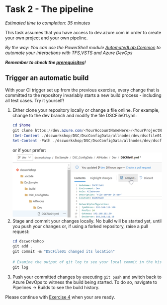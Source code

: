 # Task 2 - The pipeline

*Estimated time to completion: 35 minutes*

This task assumes that you have access to dev.azure.com in order to create your own project and your own pipeline.  

*By the way: You can use the PowerShell module [AutomatedLab.Common](https://github.com/automatedlab/automatedlab.common) to automate your interactions with TFS,VSTS and Azure DevOps*

***Remember to check the [prerequisites](..\CheckPrereq.ps1)!***

## Trigger an automatic build

With your CI trigger set up from the previous exercise, every change that is committed to the repository invariably starts a new build process - including all test cases. Try it yourself!

1. Either clone your repository locally or change a file online. For example, change to the dev branch and modify the file DSCFile01.yml:  
    ```powershell
    cd $home
    git clone https://dev.azure.com/<YourAccountNameHere>/<YourProjectNameHere/dscworkshop
    (Get-Content ./dscworkshop/DSC/DscConfigData/allnodes/dev/dscfile01.yml) -replace 'Location.*','Location: Buxtehude' |
    Set-Content -Path ./dscworkshop/DSC/DscConfigData/allnodes/dev/dscfile01.yml
    ```  
    or if your prefer:  
    ![UI file editing](./img/CommitChange.png)
2. Stage and commit your changes locally. No build will be started yet, until you push your changes or, if using a forked repository, raise a pull request:
    ```powershell
    cd dscworkshop
    git add .
    git commit -m "DSCFile01 changed its location"

    # Examine the output of git log to see your local commit in the history of all commits
    git log
    ```
3. Push your committed changes by executing ```git push``` and switch back to Azure DevOps to witness the build being started. To do so, navigate to Pipelines -> Builds to see the build history.

Please continue with [Exercise 4](Exercise4.md) when your are ready.
